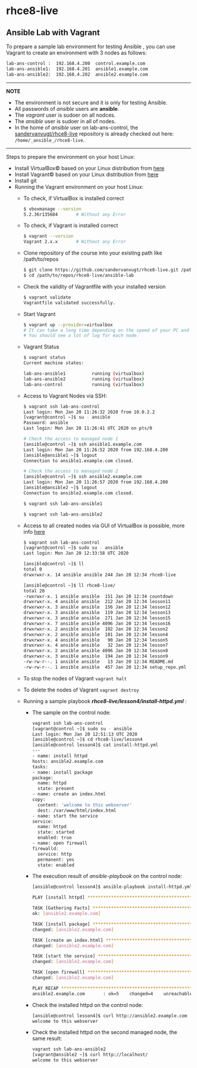 # rhce8-live

## Ansible Lab with Vagrant
To prepare a sample lab environment for testing Ansible , you can use Vagrant to create an environment with 3 nodes as follows:
```bash
lab-ans-control :  192.168.4.200  control.example.com
lab-ans-ansible1:  192.168.4.201  ansible1.example.com
lab-ans-ansible2:  192.168.4.202  ansible2.example.com
```

---
 **NOTE**

 * The environment is not secure and it is only for testing Ansible.
 * All passwords of _ansible_ users are **ansible**.
 * The _vagrant_ user is sudoer on all nodces.
 * The _ansible_ user is sudoer in all of nodes.
 * In the home of _ansible_ user on lab-ans-control, the [sandervanvugt/rhce8-live](https://github.com/sandervanvugt/rhce8-live.git) repository is already checked out here: `/home/_ansible_/rhce8-live`.
---

Steps to prepare the environment on your host Linux:

* Install VirtualBox&copy; based on your Linux distribution from [here](https://www.virtualbox.org/wiki/Linux_Downloads)
* Install Vagrant&copy; based on your Linux distribution from [here](https://www.vagrantup.com/docs/installation/)
* Install git
* Running the Vagrant environment on your host Linux:
    * To check, if VirtualBox is installed correct
        ```bash
        $ vboxmanage --version
        5.2.36r135684       # Without any Error
        ```
    * To check, if Vagrant is installed correct
        ```bash
        $ vagrant --version
        Vagrant 2.x.x       # Without any Error
        ```

    * Clone repository of the course into your existing path like /path/to/repos
        ```bash
        $ git clone https://github.com/sandervanvugt/rhce8-live.git /path/to/repos/rhce8-live
        $ cd /path/to/repos/rhce8-live/ansible-lab
        ```

    * Check the validity of Vagrantfile with your installed version
        ```bash
        $ vagrant validate
        Vagrantfile validated successfully.
        ```

    * Start Vagrant
        ```bash
        $ vagrant up --provider=virtualbox
        # It can take a long time depending on the speed of your PC and internet access.
        # You should see a lot of log for each node.
        ```

    * Vagrant Status
        ```bash
        $ vagrant status                
        Current machine states:

        lab-ans-ansible1          running (virtualbox)
        lab-ans-ansible2          running (virtualbox)
        lab-ans-control           running (virtualbox)
        ```

    * Access to Vagrant Nodes via SSH:
        ```bash
        $ vagrant ssh lab-ans-control   
        Last login: Mon Jan 20 11:26:32 2020 from 10.0.2.2
        [vagrant@control ~]$ su - ansible
        Password: ansible
        Last login: Mon Jan 20 11:26:41 UTC 2020 on pts/0

        # Check the access to managed node 1
        [ansible@control ~]$ ssh ansible1.example.com
        Last login: Mon Jan 20 11:26:52 2020 from 192.168.4.200
        [ansible@ansible1 ~]$ logout
        Connection to ansible1.example.com closed.     

        # Check the access to managed node 2
        [ansible@control ~]$ ssh ansible2.example.com
        Last login: Mon Jan 20 11:26:57 2020 from 192.168.4.200
        [ansible@ansible2 ~]$ logout
        Connection to ansible2.example.com closed.
        ```
        ```bash
        $ vagrant ssh lab-ans-ansible1
        ```
        ```bash
        $ vagrant ssh lab-ans-ansible2
        ```

    * Access to all created nodes via GUI of VirtualBox is possible,  more info [here](https://www.virtualbox.org/manual/ch01.html)
        ```bash
        $ vagrant ssh lab-ans-control
        [vagrant@control ~]$ sudo su - ansible
        Last login: Mon Jan 20 12:33:58 UTC 2020

        [ansible@control ~]$ ll
        total 0
        drwxrwxr-x. 14 ansible ansible 244 Jan 20 12:34 rhce8-live

        [ansible@control ~]$ ll rhce8-live/
        total 20
        -rwxrwxr-x. 1 ansible ansible  151 Jan 20 12:34 countdown
        drwxrwxr-x. 4 ansible ansible  212 Jan 20 12:34 lesson11
        drwxrwxr-x. 3 ansible ansible  156 Jan 20 12:34 lesson12
        drwxrwxr-x. 3 ansible ansible  119 Jan 20 12:34 lesson13
        drwxrwxr-x. 3 ansible ansible  271 Jan 20 12:34 lesson15
        drwxrwxr-x. 7 ansible ansible 4096 Jan 20 12:34 lesson16
        drwxrwxr-x. 2 ansible ansible  102 Jan 20 12:34 lesson2
        drwxrwxr-x. 2 ansible ansible  181 Jan 20 12:34 lesson4
        drwxrwxr-x. 4 ansible ansible   90 Jan 20 12:34 lesson5
        drwxrwxr-x. 4 ansible ansible   32 Jan 20 12:34 lesson7
        drwxrwxr-x. 2 ansible ansible 4096 Jan 20 12:34 lesson8
        drwxrwxr-x. 3 ansible ansible  194 Jan 20 12:34 lesson9
        -rw-rw-r--. 1 ansible ansible   13 Jan 20 12:34 README.md
        -rw-rw-r--. 1 ansible ansible  457 Jan 20 12:34 setup_repo.yml
        ```
    * To stop the nodes of Vagrant `vagrant halt`
    * To delete the nodes of Vagrant `vagrant destroy`
    * Running a sample playbook _**rhce8-live/lesson4/install-httpd.yml**_ :
        * The sample on the control node:
            ```bash
            vagrant ssh lab-ans-control
            [vagrant@control ~]$ sudo su - ansible
            Last login: Mon Jan 20 12:51:13 UTC 2020
            [ansible@control ~]$ cd rhce8-live/lesson4
            [ansible@control lesson4]$ cat install-httpd.yml
            ---
            - name: install httpd
            hosts: ansible2.example.com
            tasks:
            - name: install package
            package:
              name: httpd
              state: present
            - name: create an index.html
            copy:
              content: 'welcome to this webserver'
              dest: /var/www/html/index.html
            - name: start the service
            service:
              name: httpd
              state: started
              enabled: true
            - name: open firewall
            firewalld:
              service: http
              permanent: yes
              state: enabled
             ```
        * The execution result of _ansible-playbook_ on the control node:
            ```bash
            [ansible@control lesson4]$ ansible-playbook install-httpd.yml

            PLAY [install httpd] **************************************************************************************************

            TASK [Gathering Facts] ************************************************************************************************
            ok: [ansible2.example.com]

            TASK [install package] ************************************************************************************************
            changed: [ansible2.example.com]

            TASK [create an index.html] *******************************************************************************************
            changed: [ansible2.example.com]

            TASK [start the service] **********************************************************************************************
            changed: [ansible2.example.com]

            TASK [open firewall] **************************************************************************************************
            changed: [ansible2.example.com]

            PLAY RECAP ************************************************************************************************************
            ansible2.example.com       : ok=5    changed=4    unreachable=0    failed=0    skipped=0    rescued=0    ignored=0
            ```
        * Check the installed httpd on the control node:
            ```bash
            [ansible@control lesson4]$ curl http://ansible2.example.com
            welcome to this webserver
            ```        
        * Check the installed httpd on the second managed node, the same result:
            ```bash
            vagrant ssh lab-ans-ansible2
            [vagrant@ansible2 ~]$ curl http://localhost/
            welcome to this webserver
            ```
